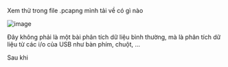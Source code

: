 Xem thử trong file .pcapng mình tải về có gì nào

![image](https://github.com/user-attachments/assets/e8b4122f-004f-4c02-bac3-767eecb1084b)

Đây không phải là một bài phân tích dữ liệu bình thường, mà là phân tích dữ liệu từ các i/o của USB như bàn phím, chuột, ...

Sau khi 
